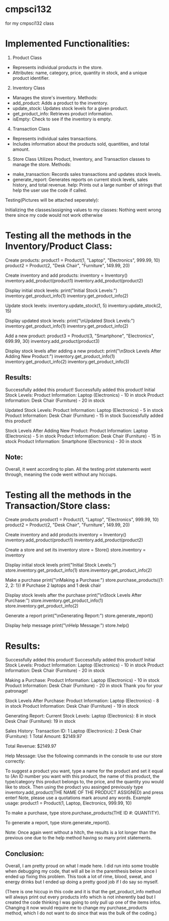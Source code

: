 # cmpsci132
for my cmpsci132 class

# Implemented Functionalities:
1. Product Class
* Represents individual products in the store.
* Attributes: name, category, price, quantity in stock, and a unique product identifier.
2. Inventory Class
* Manages the store's inventory.
Methods:
* add_product: Adds a product to the inventory.
* update_stock: Updates stock levels for a given product.
* get_product_info: Retrieves product information.
* isEmpty: Check to see if the inventory is empty.
4. Transaction Class
* Represents individual sales transactions.
* Includes information about the products sold, quantities, and total amount.
5. Store Class
Utilizes Product, Inventory, and Transaction classes to manage the store.
Methods:
* make_transaction: Records sales transactions and updates stock levels.
* generate_report: Generates reports on current stock levels, sales history, and total revenue.
 help: Prints out a large number of strings that help the user use the code if called.

Testing(Pictures will be attached seperately):

Initializing the classes/assigning values to my classes: Nothing went wrong there since my code would not work otherwise

# Testing all the methods in the Inventory/Product Class:

Create products:
product1 = Product(1, "Laptop", "Electronics", 999.99, 10)
product2 = Product(2, "Desk Chair", "Furniture", 149.99, 20)

Create inventory and add products:
inventory = Inventory()
inventory.add_product(product1)
inventory.add_product(product2)

Display initial stock levels:
print("Initial Stock Levels:")
inventory.get_product_info(1)
inventory.get_product_info(2)

Update stock levels:
inventory.update_stock(1, 5)
inventory.update_stock(2, 15)

Display updated stock levels:
print("\nUpdated Stock Levels:")
inventory.get_product_info(1)
inventory.get_product_info(2)

Add a new product:
product3 = Product(3, "Smartphone", "Electronics", 699.99, 30)
inventory.add_product(product3)

Display stock levels after adding a new product:
print("\nStock Levels After Adding New Product:")
inventory.get_product_info(1)
inventory.get_product_info(2)
inventory.get_product_info(3)

## Results:
Successfully added this product!
Successfully added this product!
Initial Stock Levels:
Product Information: Laptop (Electronics) - 10 in stock
Product Information: Desk Chair (Furniture) - 20 in stock

Updated Stock Levels:
Product Information: Laptop (Electronics) - 5 in stock
Product Information: Desk Chair (Furniture) - 15 in stock
Successfully added this product!

Stock Levels After Adding New Product:
Product Information: Laptop (Electronics) - 5 in stock
Product Information: Desk Chair (Furniture) - 15 in stock
Product Information: Smartphone (Electronics) - 30 in stock

## Note: 
Overall, it went according to plan. All the testing print statements went through, meaning the code went without any hiccups.

# Testing all the methods in the Transaction/Store class:
    
Create products
product1 = Product(1, "Laptop", "Electronics", 999.99, 10)
product2 = Product(2, "Desk Chair", "Furniture", 149.99, 20)

Create inventory and add products
inventory = Inventory()
inventory.add_product(product1)
inventory.add_product(product2)

Create a store and set its inventory
store = Store()
store.inventory = inventory

Display initial stock levels
print("Initial Stock Levels:")
store.inventory.get_product_info(1)
store.inventory.get_product_info(2)

Make a purchase
print("\nMaking a Purchase:")
store.purchase_products({1: 2, 2: 1})  # Purchase 2 laptops and 1 desk chair

Display stock levels after the purchase
print("\nStock Levels After Purchase:")
store.inventory.get_product_info(1)
store.inventory.get_product_info(2)

Generate a report
print("\nGenerating Report:")
store.generate_report()

Display help message
print("\nHelp Message:")
store.help()

# Results:
Successfully added this product!
Successfully added this product!
Initial Stock Levels:
Product Information: Laptop (Electronics) - 10 in stock
Product Information: Desk Chair (Furniture) - 20 in stock

Making a Purchase:
Product Information: Laptop (Electronics) - 10 in stock
Product Information: Desk Chair (Furniture) - 20 in stock
Thank you for your patronage!

Stock Levels After Purchase:
Product Information: Laptop (Electronics) - 8 in stock
Product Information: Desk Chair (Furniture) - 19 in stock

Generating Report:
Current Stock Levels:
Laptop (Electronics): 8 in stock
Desk Chair (Furniture): 19 in stock

Sales History:
Transaction ID: 1
  Laptop (Electronics): 2
  Desk Chair (Furniture): 1
  Total Amount: $2149.97

Total Revenue: $2149.97

Help Message:
Use the following commands in the console to use our store correctly:

To suggest a product you want, type a name for the product and set it equal
to (An ID number you want with this product, the name of this product, the
type/category this product belongs to, the price, and the quantity you would like to stock.
Then using the product you assinged previously type inventory.add_product(THE NAME OF THE PRODUCT ASSIGNED) and press enter!
Note, please use a quotations mark around any words.
Example usage: product1 = Product(1, Laptop, Electronics, 999.99, 10)

To make a purchase, type store.purchase_products(THE ID #: QUANTITY).

To generate a report, type store.generate_report().

Note: Once again went without a hitch, the results is a lot longer than the previous one due to the help method having so many print statements.

## Conclusion:
Overall, I am pretty proud on what I made here. I did run into some trouble when debugging my code, that will all be in the parenthesis below since I ended up fixing this problem. This took a lot of rime, blood, sweat, and energy drinks but I ended up doing a pretty good job if I do say so myself.

(There is one hiccup in this code and it is that the get_product_info method will always print out every products info which is not inherently bad but I created the code thinking I was going to only pull up one of the items infos. Changing it now would require me to change my purchase_products method, which I do not want to do since that was the bulk of the coding.)
